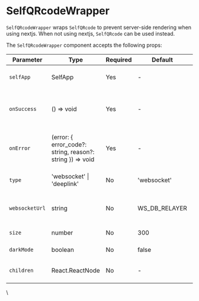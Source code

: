 # SelfQRcodeWrapper

`SelfQRcodeWrapper` wraps `SelfQRcode` to prevent server-side rendering when using nextjs. When not using nextjs, `SelfQRcode` can be used instead.

The `SelfQRcodeWrapper` component accepts the following props:

| Parameter      | Type            | Required | Default         | Description                                           |
| -------------- | --------------- | -------- | --------------- | ----------------------------------------------------- |
| `selfApp`      | SelfApp         | Yes      | -               | The SelfApp configuration object                      |
| `onSuccess`    | () => void      | Yes      | -               | Callback function executed on successful verification |
| `onError`      | (error: { error_code?: string, reason?: string }) => void      | Yes      | -               | Callback function executed on verification error     |
| `type`         | 'websocket' \| 'deeplink' | No       | 'websocket'     | Type of QR code to generate                           |
| `websocketUrl` | string          | No       | WS\_DB\_RELAYER | Custom WebSocket URL for verification                 |
| `size`         | number          | No       | 300             | QR code size in pixels                                |
| `darkMode`     | boolean         | No       | false           | Enable dark mode styling                              |
| `children`     | React.ReactNode | No       | -               | Custom children to render                             |

\
